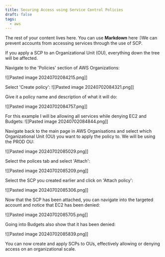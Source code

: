 ```yaml
---
title: Securing Access using Service Control Policies
draft: false
tags:
  - aws
---
```

 
The rest of your content lives here. You can use **Markdown** here :)We can prevent accounts from accessing services through the use of SCP. 

If you apply a SCP to an Organizational Unit (OU), everything down the tree will be affected.

Navigate to the 'Policies' section of AWS Organizations:

![[Pasted image 20240702084215.png]]

Select 'Create policy':
![[Pasted image 20240702084321.png]]

Give it a policy name and description of what it will do:

![[Pasted image 20240702084757.png]]

For this example I will be allowing all services while denying EC2 and Budgets:
![[Pasted image 20240702084844.png]]

Navigate back to the main page in AWS Organisations and select which Organizational Unit (OU) you want to apply the policy to. We will be using the PROD OU:

![[Pasted image 20240702085029.png]]

Select the polices tab and select 'Attach':

![[Pasted image 20240702085209.png]]

Select the SCP you created earlier and click on 'Attach policy':

![[Pasted image 20240702085306.png]]

Now that the SCP has been attached, you can navigate into the targeted account and notice that EC2 has been denied:

![[Pasted image 20240702085705.png]]

Going into Budgets also show that it has been denied:

![[Pasted image 20240702085839.png]]

You can now create and apply SCPs to OUs, effectively allowing or denying access on an organizational scale. 
